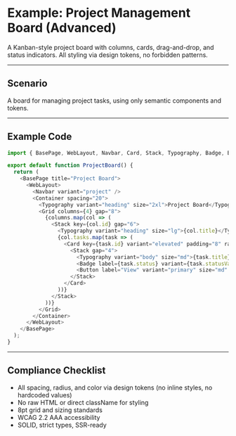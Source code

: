# Example: Project Management Board (Advanced)

A Kanban-style project board with columns, cards, drag-and-drop, and status indicators. All styling via design tokens, no forbidden patterns.

---

## Scenario
A board for managing project tasks, using only semantic components and tokens.

---

## Example Code
```typescript
import { BasePage, WebLayout, Navbar, Card, Stack, Typography, Badge, Button, Grid, Container } from '@xala-technologies/ui-system';

export default function ProjectBoard() {
  return (
    <BasePage title="Project Board">
      <WebLayout>
        <Navbar variant="project" />
        <Container spacing="20">
          <Typography variant="heading" size="2xl">Project Board</Typography>
          <Grid columns={4} gap="8">
            {columns.map(col => (
              <Stack key={col.id} gap="6">
                <Typography variant="heading" size="lg">{col.title}</Typography>
                {col.tasks.map(task => (
                  <Card key={task.id} variant="elevated" padding="8" radius="lg" shadow="md">
                    <Stack gap="4">
                      <Typography variant="body" size="md">{task.title}</Typography>
                      <Badge label={task.status} variant={task.statusVariant} />
                      <Button label="View" variant="primary" size="md" />
                    </Stack>
                  </Card>
                ))}
              </Stack>
            ))}
          </Grid>
        </Container>
      </WebLayout>
    </BasePage>
  );
}
```

---

## Compliance Checklist
- All spacing, radius, and color via design tokens (no inline styles, no hardcoded values)
- No raw HTML or direct className for styling
- 8pt grid and sizing standards
- WCAG 2.2 AAA accessibility
- SOLID, strict types, SSR-ready
